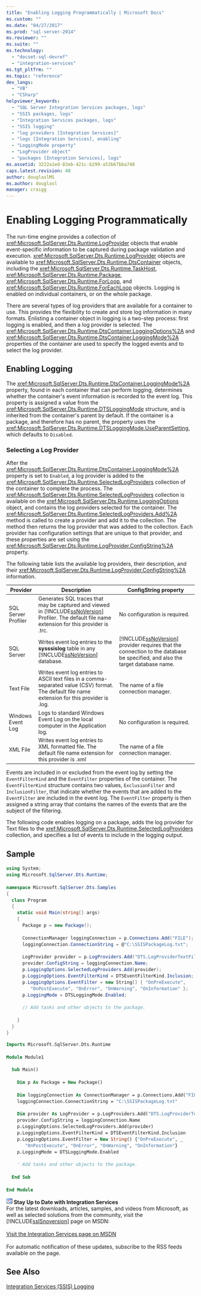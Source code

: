 ```yaml
---
title: "Enabling Logging Programmatically | Microsoft Docs"
ms.custom: ""
ms.date: "04/27/2017"
ms.prod: "sql-server-2014"
ms.reviewer: ""
ms.suite: ""
ms.technology: 
  - "docset-sql-devref"
  - "integration-services"
ms.tgt_pltfrm: ""
ms.topic: "reference"
dev_langs: 
  - "VB"
  - "CSharp"
helpviewer_keywords: 
  - "SQL Server Integration Services packages, logs"
  - "SSIS packages, logs"
  - "Integration Services packages, logs"
  - "SSIS logging"
  - "log providers [Integration Services]"
  - "logs [Integration Services], enabling"
  - "LoggingMode property"
  - "LogProvider object"
  - "packages [Integration Services], logs"
ms.assetid: 3222a1ed-83eb-421c-b299-a53b67bba740
caps.latest.revision: 48
author: douglaslMS
ms.author: douglasl
manager: craigg
---
```

# Enabling Logging Programmatically
  The run-time engine provides a collection of <xref:Microsoft.SqlServer.Dts.Runtime.LogProvider> objects that enable event-specific information to be captured during package validation and execution. <xref:Microsoft.SqlServer.Dts.Runtime.LogProvider> objects are available to <xref:Microsoft.SqlServer.Dts.Runtime.DtsContainer> objects, including the <xref:Microsoft.SqlServer.Dts.Runtime.TaskHost>, <xref:Microsoft.SqlServer.Dts.Runtime.Package>, <xref:Microsoft.SqlServer.Dts.Runtime.ForLoop>, and <xref:Microsoft.SqlServer.Dts.Runtime.ForEachLoop> objects. Logging is enabled on individual containers, or on the whole package.  
  
 There are several types of log providers that are available for a container to use. This provides the flexibility to create and store log information in many formats. Enlisting a container object in logging is a two-step process: first logging is enabled, and then a log provider is selected. The <xref:Microsoft.SqlServer.Dts.Runtime.DtsContainer.LoggingOptions%2A> and <xref:Microsoft.SqlServer.Dts.Runtime.DtsContainer.LoggingMode%2A> properties of the container are used to specify the logged events and to select the log provider.  
  
## Enabling Logging  
 The <xref:Microsoft.SqlServer.Dts.Runtime.DtsContainer.LoggingMode%2A> property, found in each container that can perform logging, determines whether the container's event information is recorded to the event log. This property is assigned a value from the <xref:Microsoft.SqlServer.Dts.Runtime.DTSLoggingMode> structure, and is inherited from the container's parent by default. If the container is a package, and therefore has no parent, the property uses the <xref:Microsoft.SqlServer.Dts.Runtime.DTSLoggingMode.UseParentSetting>, which defaults to `Disabled`.  
  
### Selecting a Log Provider  
 After the <xref:Microsoft.SqlServer.Dts.Runtime.DtsContainer.LoggingMode%2A> property is set to `Enabled`, a log provider is added to the <xref:Microsoft.SqlServer.Dts.Runtime.SelectedLogProviders> collection of the container to complete the process. The <xref:Microsoft.SqlServer.Dts.Runtime.SelectedLogProviders> collection is available on the <xref:Microsoft.SqlServer.Dts.Runtime.LoggingOptions> object, and contains the log providers selected for the container. The <xref:Microsoft.SqlServer.Dts.Runtime.SelectedLogProviders.Add%2A> method is called to create a provider and add it to the collection. The method then returns the log provider that was added to the collection. Each provider has configuration settings that are unique to that provider, and these properties are set using the <xref:Microsoft.SqlServer.Dts.Runtime.LogProvider.ConfigString%2A> property.  
  
 The following table lists the available log providers, their description, and their <xref:Microsoft.SqlServer.Dts.Runtime.LogProvider.ConfigString%2A> information.  
  
|Provider|Description|ConfigString property|  
|--------------|-----------------|---------------------------|  
|SQL Server Profiler|Generates SQL traces that may be captured and viewed in [!INCLUDE[ssNoVersion](../../includes/ssnoversion-md.md)] Profiler. The default file name extension for this provider is .trc.|No configuration is required.|  
|SQL Server|Writes event log entries to the **sysssislog** table in any [!INCLUDE[ssNoVersion](../../includes/ssnoversion-md.md)] database.|[!INCLUDE[ssNoVersion](../../includes/ssnoversion-md.md)] provider requires that the connection to the database be specified, and also the target database name.|  
|Text File|Writes event log entries to ASCII text files in a comma-separated value (CSV) format. The default file name extension for this provider is .log.|The name of a file connection manager.|  
|Windows Event Log|Logs to standard Windows Event Log on the local computer in the Application log.|No configuration is required.|  
|XML File|Writes event log entries to XML formatted file. The default file name extension for this provider is .xml|The name of a file connection manager.|  
  
 Events are included in or excluded from the event log by setting the `EventFilterKind` and the `EventFilter` properties of the container. The `EventFilterKind` structure contains two values, `ExclusionFilter` and `InclusionFilter`, that indicate whether the events that are added to the `EventFilter` are included in the event log. The `EventFilter` property is then assigned a string array that contains the names of the events that are the subject of the filtering.  
  
 The following code enables logging on a package, adds the log provider for Text files to the <xref:Microsoft.SqlServer.Dts.Runtime.SelectedLogProviders> collection, and specifies a list of events to include in the logging output.  
  
## Sample  
  
```csharp  
using System;  
using Microsoft.SqlServer.Dts.Runtime;  
  
namespace Microsoft.SqlServer.Dts.Samples  
{  
  class Program  
  {  
    static void Main(string[] args)  
    {  
      Package p = new Package();  
  
      ConnectionManager loggingConnection = p.Connections.Add("FILE");  
      loggingConnection.ConnectionString = @"C:\SSISPackageLog.txt";  
  
      LogProvider provider = p.LogProviders.Add("DTS.LogProviderTextFile.2");  
      provider.ConfigString = loggingConnection.Name;  
      p.LoggingOptions.SelectedLogProviders.Add(provider);  
      p.LoggingOptions.EventFilterKind = DTSEventFilterKind.Inclusion;  
      p.LoggingOptions.EventFilter = new String[] { "OnPreExecute",   
         "OnPostExecute", "OnError", "OnWarning", "OnInformation" };  
      p.LoggingMode = DTSLoggingMode.Enabled;  
  
      // Add tasks and other objects to the package.  
  
    }  
  }  
}  
```  
  
```vb  
Imports Microsoft.SqlServer.Dts.Runtime  
  
Module Module1  
  
  Sub Main()  
  
    Dim p As Package = New Package()  
  
    Dim loggingConnection As ConnectionManager = p.Connections.Add("FILE")  
    loggingConnection.ConnectionString = "C:\SSISPackageLog.txt"  
  
    Dim provider As LogProvider = p.LogProviders.Add("DTS.LogProviderTextFile.2")  
    provider.ConfigString = loggingConnection.Name  
    p.LoggingOptions.SelectedLogProviders.Add(provider)  
    p.LoggingOptions.EventFilterKind = DTSEventFilterKind.Inclusion  
    p.LoggingOptions.EventFilter = New String() {"OnPreExecute", _  
       "OnPostExecute", "OnError", "OnWarning", "OnInformation"}  
    p.LoggingMode = DTSLoggingMode.Enabled  
  
    ' Add tasks and other objects to the package.  
  
  End Sub  
  
End Module  
```  
  
![Integration Services icon (small)](../media/dts-16.gif "Integration Services icon (small)")  **Stay Up to Date with Integration Services**<br /> For the latest downloads, articles, samples, and videos from Microsoft, as well as selected solutions from the community, visit the [!INCLUDE[ssISnoversion](../../includes/ssisnoversion-md.md)] page on MSDN:<br /><br /> [Visit the Integration Services page on MSDN](http://go.microsoft.com/fwlink/?LinkId=136655)<br /><br /> For automatic notification of these updates, subscribe to the RSS feeds available on the page.  
  
## See Also  
 [Integration Services &#40;SSIS&#41; Logging](../performance/integration-services-ssis-logging.md)  
  
  
